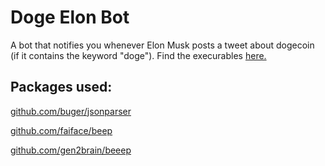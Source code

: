 # Doge Elon Bot

A bot that notifies you whenever Elon Musk posts a tweet about dogecoin (if it contains the keyword "doge"). Find the execurables [here.](https://github.com/TheZoraiz/dogeElonBot/releases/tag/v1.1)

## Packages used:

[github.com/buger/jsonparser](https://www.github.com/buger/jsonparser)

[github.com/faiface/beep](https://www.github.com/faiface/beep)

[github.com/gen2brain/beeep](https://www.github.com/gen2brain/beeep)
